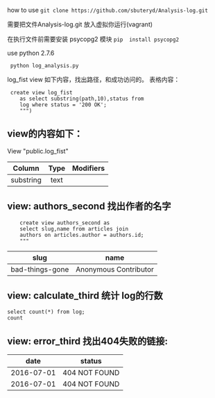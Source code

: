 
how to use 
```git clone https://github.com/sbuteryd/Analysis-log.git```


需要把文件Analysis-log.git 放入虚拟你运行(vagrant)

 在执行文件前需要安装 psycopg2 模块
```pip  install psycopg2```
 
use python 2.7.6

``` python log_analysis.py```

log_fist view 如下内容，找出路径，和成功访问的。
表格内容：

```
 create view log_fist
    as select substring(path,10),status from
    log where status = '200 OK';
    """)
```

## view的内容如下：
 View "public.log_fist"
 
 | Column   | Type | Modifiers 
 |----------|:----------:|:-----------:|
 |substring | text | ||


 
 
 
## view: authors_second 找出作者的名字

```
    create view authors_second as
    select slug,name from articles join
    authors on articles.author = authors.id;
    """
```



|slug       |  name       
|---------- |:----------:|
bad-things-gone|Anonymous Contributor|



## view: calculate_third 统计 log的行数

    select count(*) from log;
    count
 
## view: error_third 找出404失败的链接:


date    |    status     
--------|------------
2016-07-01 | 404 NOT FOUND
2016-07-01 | 404 NOT FOUND

     
 
